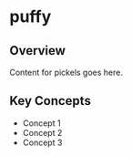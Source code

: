 # puffy

## Overview

Content for pickels goes here.

## Key Concepts

- Concept 1
- Concept 2
- Concept 3
